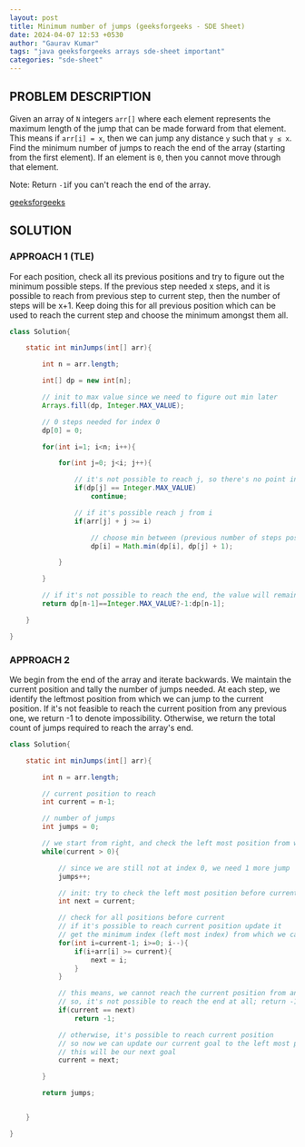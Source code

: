 ```yaml
---
layout: post
title: Minimum number of jumps (geeksforgeeks - SDE Sheet)
date: 2024-04-07 12:53 +0530
author: "Gaurav Kumar"
tags: "java geeksforgeeks arrays sde-sheet important"
categories: "sde-sheet"
---
```


## PROBLEM DESCRIPTION

Given an array of `N` integers `arr[]` where each element represents the maximum length of the jump that can be made forward from that element. This means if `arr[i] = x`, then we can jump any distance `y` such that `y ≤ x`.
Find the minimum number of jumps to reach the end of the array (starting from the first element). If an element is `0`, then you cannot move through that element.

Note: Return `-1`if you can't reach the end of the array.

[geeksforgeeks](https://www.geeksforgeeks.org/problems/minimum-number-of-jumps-1587115620/1?page=1)

## SOLUTION

### APPROACH 1 (TLE)

For each position, check all its previous positions and try to figure out the minimum possible steps. If the previous step needed x steps, and it is possible to reach from previous step to current step, then the number of steps will be x+1. Keep doing this for all previous position which can be used to reach the current step and choose the minimum amongst them all.

```java
class Solution{

    static int minJumps(int[] arr){

        int n = arr.length;

        int[] dp = new int[n];

        // init to max value since we need to figure out min later
        Arrays.fill(dp, Integer.MAX_VALUE);

        // 0 steps needed for index 0
        dp[0] = 0;

        for(int i=1; i<n; i++){

            for(int j=0; j<i; j++){

                // it's not possible to reach j, so there's no point in checking if it's possible to reach i from j
                if(dp[j] == Integer.MAX_VALUE)
                    continue;

                // if it's possible reach j from i
                if(arr[j] + j >= i)

                    // choose min between (previous number of steps possible from other options, min steps needed to reach j plus 1)
                    dp[i] = Math.min(dp[i], dp[j] + 1);

            }

        }

        // if it's not possible to reach the end, the value will remain INT_MAX
        return dp[n-1]==Integer.MAX_VALUE?-1:dp[n-1];

    }

}
```

### APPROACH 2

We begin from the end of the array and iterate backwards. We maintain the current position and tally the number of jumps needed. At each step, we identify the leftmost position from which we can jump to the current position. If it's not feasible to reach the current position from any previous one, we return -1 to denote impossibility. Otherwise, we return the total count of jumps required to reach the array's end.

```java
class Solution{

    static int minJumps(int[] arr){

        int n = arr.length;

        // current position to reach
        int current = n-1;

        // number of jumps
        int jumps = 0;

        // we start from right, and check the left most position from which we can jump to this position
        while(current > 0){

            // since we are still not at index 0, we need 1 more jump
            jumps++;

            // init: try to check the left most position before current from which we can reach current position
            int next = current;

            // check for all positions before current
            // if it's possible to reach current position update it
            // get the minimum index (left most index) from which we can reach current
            for(int i=current-1; i>=0; i--){
                if(i+arr[i] >= current){
                    next = i;
                }
            }

            // this means, we cannot reach the current position from any previous position
            // so, it's not possible to reach the end at all; return -1
            if(current == next)
                return -1;

            // otherwise, it's possible to reach current position
            // so now we can update our current goal to the left most position from which we can reach current
            // this will be our next goal
            current = next;

        }

        return jumps;


    }

}
```
